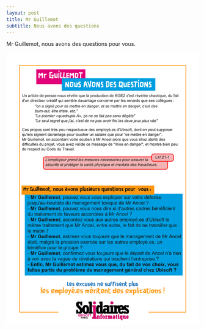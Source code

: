 ```yaml
---
layout: post
title: Mr Guillemot
subtitle: Nous avons des questions
---
```


Mr Guillemot, nous avons des questions pour vous.

![SIUbiParis](../assets/img/UbisoftParis_Affichage_014.png)
  
